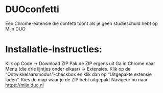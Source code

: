 # DUOconfetti
Een Chrome-extensie die confetti toont als je geen studieschuld hebt op Mijn  DUO

# Installatie-instructies:
Klik op Code -> Download ZIP
Pak de ZIP ergens uit
Ga in Chrome naar Menu (die drie lijntjes onder elkaar) -> Extensies. Klik op de “Ontwikkelaarsmodus”-checkbox en klik dan op “Uitgepakte extensie laden”.
Kies de map waar je de ZIP hebt uitgepakt
Navigeer nu naar https://mijn.duo.nl
